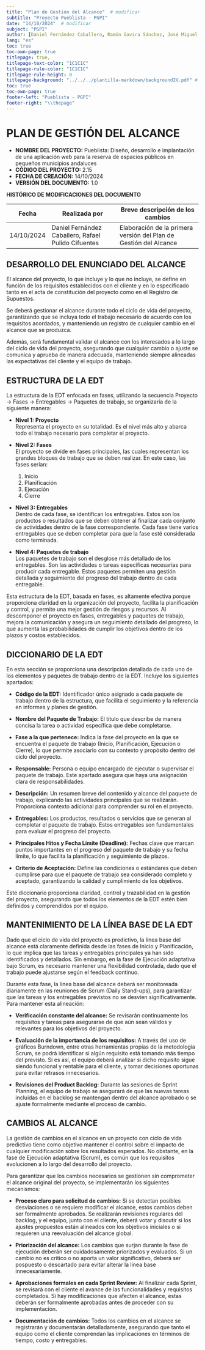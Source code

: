 ```yaml
---
title: "Plan de Gestión del Alcance"  # modificar
subtitle: "Proyecto Pueblista - PGPI"
date: "14/10/2024"  # modificar
subject: "PGPI"
author: [Daniel Fernández Caballero, Ramón Gavira Sánchez, José Miguel Iborra Conejo, Antonio Macías Ferrera, Rafael Pulido Cifuentes]
lang: "es"
toc: true
toc-own-page: true
titlepage: true,
titlepage-text-color: "1C1C1C"
titlepage-rule-color: "1C1C1C"
titlepage-rule-height: 0
titlepage-background: "../../../plantilla-markdown/background2V.pdf" # modificar si el doc es horizontal
toc: true
toc-own-page: true
footer-left: "Pueblista - PGPI"
footer-right: "\\thepage"
---
```


# PLAN DE GESTIÓN DEL ALCANCE

- **NOMBRE DEL PROYECTO:** Pueblista: Diseño, desarrollo e implantación de una aplicación web para la reserva de espacios públicos en pequeños municipios andaluces
- **CÓDIGO DEL PROYECTO:** 2.15
- **FECHA DE CREACIÓN:** 14/10/2024
- **VERSIÓN DEL DOCUMENTO:** 1.0

**HISTÓRICO DE MODIFICACIONES DEL DOCUMENTO**

|Fecha	|Realizada por	|Breve descripción de los cambios |
| ----- | ------------- | ----------------- |
|14/10/2024	| Daniel Fernández Caballero, Rafael Pulido Cifuentes |	Elaboración de la primera versión del Plan de Gestión del Alcance |



## DESARROLLO DEL ENUNCIADO DEL ALCANCE

El alcance del proyecto, lo que incluye y lo que no incluye, se define en función de los requisitos establecidos con el cliente y en lo especificado tanto en el acta de constitución del proyecto como en el Registro de Supuestos.  

Se deberá gestionar el alcance durante todo el ciclo de vida del proyecto, garantizando que se incluya todo el trabajo necesario de acuerdo con los requisitos acordados, y manteniendo un registro de cualquier cambio en el alcance que se produzca. 

Además, será fundamental validar el alcance con los interesados a lo largo del ciclo de vida del proyecto, asegurando que cualquier cambio o ajuste se comunica y aprueba de manera adecuada, manteniendo siempre alineadas las expectativas del cliente y el equipo de trabajo.

## ESTRUCTURA DE LA EDT

La estructura de la EDT enfocada en fases, utilizando la secuencia Proyecto → Fases → Entregables → Paquetes de trabajo, se organizaría de la siguiente manera:

- **Nivel 1: Proyecto**  
  Representa el proyecto en su totalidad. Es el nivel más alto y abarca todo el trabajo necesario para completar el proyecto.

- **Nivel 2: Fases**  
  El proyecto se divide en fases principales, las cuales representan los grandes bloques de trabajo que se deben realizar. En este caso, las fases serían:  
  1) Inicio  
  2) Planificación  
  3) Ejecución  
  4) Cierre  

- **Nivel 3: Entregables**  
  Dentro de cada fase, se identifican los entregables. Estos son los productos o resultados que se deben obtener al finalizar cada conjunto de actividades dentro de la fase correspondiente. Cada fase tiene varios entregables que se deben completar para que la fase esté considerada como terminada.

- **Nivel 4: Paquetes de trabajo**  
  Los paquetes de trabajo son el desglose más detallado de los entregables. Son las actividades o tareas específicas necesarias para producir cada entregable. Estos paquetes permiten una gestión detallada y seguimiento del progreso del trabajo dentro de cada entregable.

Esta estructura de la EDT, basada en fases, es altamente efectiva porque proporciona claridad en la organización del proyecto, facilita la planificación y control, y permite una mejor gestión de riesgos y recursos. Al descomponer el proyecto en fases, entregables y paquetes de trabajo, mejora la comunicación y asegura un seguimiento detallado del progreso, lo que aumenta las probabilidades de cumplir los objetivos dentro de los plazos y costos establecidos.

## DICCIONARIO DE LA EDT

En esta sección se proporciona una descripción detallada de cada uno de los elementos y paquetes de trabajo dentro de la EDT. Incluye los siguientes apartados:

- **Código de la EDT:** Identificador único asignado a cada paquete de trabajo dentro de la estructura, que facilita el seguimiento y la referencia en informes y planes de gestión.

- **Nombre del Paquete de Trabajo:** El título que describe de manera concisa la tarea o actividad específica que debe completarse.

- **Fase a la que pertenece:** Indica la fase del proyecto en la que se encuentra el paquete de trabajo (Inicio, Planificación, Ejecución o Cierre), lo que permite asociarlo con su contexto y propósito dentro del ciclo del proyecto.

- **Responsable:** Persona o equipo encargado de ejecutar o supervisar el paquete de trabajo. Este apartado asegura que haya una asignación clara de responsabilidades.

- **Descripción:** Un resumen breve del contenido y alcance del paquete de trabajo, explicando las actividades principales que se realizarán. Proporciona contexto adicional para comprender su rol en el proyecto.

- **Entregables:** Los productos, resultados o servicios que se generan al completar el paquete de trabajo. Estos entregables son fundamentales para evaluar el progreso del proyecto.

- **Principales Hitos y Fecha Límite (Deadline):** Fechas clave que marcan puntos importantes en el progreso del paquete de trabajo y su fecha límite, lo que facilita la planificación y seguimiento de plazos.

- **Criterio de Aceptación:** Define las condiciones o estándares que deben cumplirse para que el paquete de trabajo sea considerado completo y aceptado, garantizando la calidad y cumplimiento de los objetivos.

Este diccionario proporciona claridad, control y trazabilidad en la gestión del proyecto, asegurando que todos los elementos de la EDT estén bien definidos y comprendidos por el equipo.

## MANTENIMIENTO DE LA LÍNEA BASE DE LA EDT

Dado que el ciclo de vida del proyecto es predictivo, la línea base del alcance está claramente definida desde las fases de Inicio y Planificación, lo que implica que las tareas y entregables principales ya han sido identificados y detallados. Sin embargo, en la fase de Ejecución adaptativa bajo Scrum, es necesario mantener una flexibilidad controlada, dado que el trabajo puede ajustarse según el feedback continuo.

Durante esta fase, la línea base del alcance deberá ser monitoreada diariamente en las reuniones de Scrum (Daily Stand-ups), para garantizar que las tareas y los entregables previstos no se desvíen significativamente. Para mantener esta alineación:

- **Verificación constante del alcance:** Se revisarán continuamente los requisitos y tareas para asegurarse de que aún sean válidos y relevantes para los objetivos del proyecto.

- **Evaluación de la importancia de los requisitos:** A través del uso de gráficos Burndown, entre otras herramientas propias de la metodología Scrum, se podrá identificar si algún requisito está tomando más tiempo del previsto. Si es así, el equipo deberá analizar si dicho requisito sigue siendo funcional y rentable para el cliente, y tomar decisiones oportunas para evitar retrasos innecesarios.

- **Revisiones del Product Backlog:** Durante las sesiones de Sprint Planning, el equipo de trabajo se asegurará de que las nuevas tareas incluidas en el backlog se mantengan dentro del alcance aprobado o se ajuste formalmente mediante el proceso de cambio.


## CAMBIOS AL ALCANCE

La gestión de cambios en el alcance en un proyecto con ciclo de vida predictivo tiene como objetivo mantener el control sobre el impacto de cualquier modificación sobre los resultados esperados. No obstante, en la fase de Ejecución adaptativa (Scrum), es común que los requisitos evolucionen a lo largo del desarrollo del proyecto.

Para garantizar que los cambios necesarios se gestionen sin comprometer el alcance original del proyecto, se implementarán los siguientes mecanismos:

- **Proceso claro para solicitud de cambios:** Si se detectan posibles desviaciones o se requiere modificar el alcance, estos cambios deben ser formalmente aprobados. Se realizarán revisiones regulares del backlog, y el equipo, junto con el cliente, deberá votar y discutir si los ajustes propuestos están alineados con los objetivos iniciales o si requieren una reevaluación del alcance global.

- **Priorización del alcance:** Los cambios que surjan durante la fase de ejecución deberán ser cuidadosamente priorizados y evaluados. Si un cambio no es crítico o no aporta un valor significativo, deberá ser pospuesto o descartado para evitar alterar la línea base innecesariamente.

- **Aprobaciones formales en cada Sprint Review:** Al finalizar cada Sprint, se revisará con el cliente el avance de las funcionalidades y requisitos completados. Si hay modificaciones que afecten el alcance, estas deberán ser formalmente aprobadas antes de proceder con su implementación.

- **Documentación de cambios:** Todos los cambios en el alcance se registrarán y documentarán detalladamente, asegurando que tanto el equipo como el cliente comprendan las implicaciones en términos de tiempo, costo y entregables.
